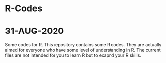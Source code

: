 # R-Codes
# 31-AUG-2020
Some codes for R.
This repository contains some R codes. They are actually aimed for everyone who have some level of understanding in R. The current files are not intended for you to learn R but to exapnd your R skills.
